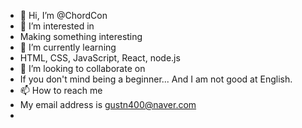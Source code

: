 - 👋 Hi, I’m @ChordCon
- 👀 I’m interested in
- Making something interesting
- 🌱 I’m currently learning
- HTML, CSS, JavaScript, React, node.js
- 💞️ I’m looking to collaborate on 
- If you don't mind being a beginner... And I am not good at English.
- 📫 How to reach me
- My email address is gustn400@naver.com
- 
<!---
ChordCon/ChordCon is a ✨ special ✨ repository because its `README.md` (this file) appears on your GitHub profile.
You can click the Preview link to take a look at your changes.
--->
